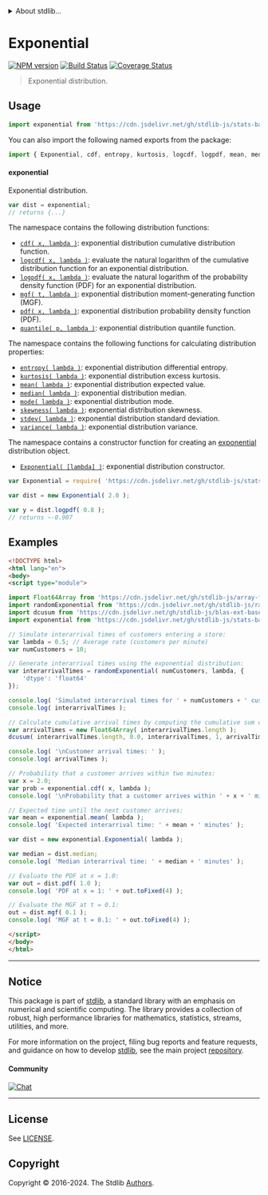<!--

@license Apache-2.0

Copyright (c) 2018 The Stdlib Authors.

Licensed under the Apache License, Version 2.0 (the "License");
you may not use this file except in compliance with the License.
You may obtain a copy of the License at

   http://www.apache.org/licenses/LICENSE-2.0

Unless required by applicable law or agreed to in writing, software
distributed under the License is distributed on an "AS IS" BASIS,
WITHOUT WARRANTIES OR CONDITIONS OF ANY KIND, either express or implied.
See the License for the specific language governing permissions and
limitations under the License.

-->


<details>
  <summary>
    About stdlib...
  </summary>
  <p>We believe in a future in which the web is a preferred environment for numerical computation. To help realize this future, we've built stdlib. stdlib is a standard library, with an emphasis on numerical and scientific computation, written in JavaScript (and C) for execution in browsers and in Node.js.</p>
  <p>The library is fully decomposable, being architected in such a way that you can swap out and mix and match APIs and functionality to cater to your exact preferences and use cases.</p>
  <p>When you use stdlib, you can be absolutely certain that you are using the most thorough, rigorous, well-written, studied, documented, tested, measured, and high-quality code out there.</p>
  <p>To join us in bringing numerical computing to the web, get started by checking us out on <a href="https://github.com/stdlib-js/stdlib">GitHub</a>, and please consider <a href="https://opencollective.com/stdlib">financially supporting stdlib</a>. We greatly appreciate your continued support!</p>
</details>

# Exponential

[![NPM version][npm-image]][npm-url] [![Build Status][test-image]][test-url] [![Coverage Status][coverage-image]][coverage-url] <!-- [![dependencies][dependencies-image]][dependencies-url] -->

> Exponential distribution.



<section class="usage">

## Usage

```javascript
import exponential from 'https://cdn.jsdelivr.net/gh/stdlib-js/stats-base-dists-exponential@esm/index.mjs';
```

You can also import the following named exports from the package:

```javascript
import { Exponential, cdf, entropy, kurtosis, logcdf, logpdf, mean, median, mgf, mode, pdf, quantile, skewness, stdev, variance } from 'https://cdn.jsdelivr.net/gh/stdlib-js/stats-base-dists-exponential@esm/index.mjs';
```

#### exponential

Exponential distribution.

```javascript
var dist = exponential;
// returns {...}
```

The namespace contains the following distribution functions:

<!-- <toc pattern="*+(cdf|pdf|mgf|quantile)*"> -->

<div class="namespace-toc">

-   <span class="signature">[`cdf( x, lambda )`][@stdlib/stats/base/dists/exponential/cdf]</span><span class="delimiter">: </span><span class="description">exponential distribution cumulative distribution function.</span>
-   <span class="signature">[`logcdf( x, lambda )`][@stdlib/stats/base/dists/exponential/logcdf]</span><span class="delimiter">: </span><span class="description">evaluate the natural logarithm of the cumulative distribution function for an exponential distribution.</span>
-   <span class="signature">[`logpdf( x, lambda )`][@stdlib/stats/base/dists/exponential/logpdf]</span><span class="delimiter">: </span><span class="description">evaluate the natural logarithm of the probability density function (PDF) for an exponential distribution.</span>
-   <span class="signature">[`mgf( t, lambda )`][@stdlib/stats/base/dists/exponential/mgf]</span><span class="delimiter">: </span><span class="description">exponential distribution moment-generating function (MGF).</span>
-   <span class="signature">[`pdf( x, lambda )`][@stdlib/stats/base/dists/exponential/pdf]</span><span class="delimiter">: </span><span class="description">exponential distribution probability density function (PDF).</span>
-   <span class="signature">[`quantile( p, lambda )`][@stdlib/stats/base/dists/exponential/quantile]</span><span class="delimiter">: </span><span class="description">exponential distribution quantile function.</span>

</div>

<!-- </toc> -->

The namespace contains the following functions for calculating distribution properties:

<!-- <toc pattern="*+(entropy|kurtosis|mean|median|mode|skewness|stdev|variance)*"> -->

<div class="namespace-toc">

-   <span class="signature">[`entropy( lambda )`][@stdlib/stats/base/dists/exponential/entropy]</span><span class="delimiter">: </span><span class="description">exponential distribution differential entropy.</span>
-   <span class="signature">[`kurtosis( lambda )`][@stdlib/stats/base/dists/exponential/kurtosis]</span><span class="delimiter">: </span><span class="description">exponential distribution excess kurtosis.</span>
-   <span class="signature">[`mean( lambda )`][@stdlib/stats/base/dists/exponential/mean]</span><span class="delimiter">: </span><span class="description">exponential distribution expected value.</span>
-   <span class="signature">[`median( lambda )`][@stdlib/stats/base/dists/exponential/median]</span><span class="delimiter">: </span><span class="description">exponential distribution median.</span>
-   <span class="signature">[`mode( lambda )`][@stdlib/stats/base/dists/exponential/mode]</span><span class="delimiter">: </span><span class="description">exponential distribution mode.</span>
-   <span class="signature">[`skewness( lambda )`][@stdlib/stats/base/dists/exponential/skewness]</span><span class="delimiter">: </span><span class="description">exponential distribution skewness.</span>
-   <span class="signature">[`stdev( lambda )`][@stdlib/stats/base/dists/exponential/stdev]</span><span class="delimiter">: </span><span class="description">exponential distribution standard deviation.</span>
-   <span class="signature">[`variance( lambda )`][@stdlib/stats/base/dists/exponential/variance]</span><span class="delimiter">: </span><span class="description">exponential distribution variance.</span>

</div>

<!-- </toc> -->

The namespace contains a constructor function for creating an [exponential][exponential-distribution] distribution object.

<!-- <toc pattern="*ctor*"> -->

<div class="namespace-toc">

-   <span class="signature">[`Exponential( [lambda] )`][@stdlib/stats/base/dists/exponential/ctor]</span><span class="delimiter">: </span><span class="description">exponential distribution constructor.</span>

</div>

<!-- </toc> -->

```javascript
var Exponential = require( 'https://cdn.jsdelivr.net/gh/stdlib-js/stats-base-dists-exponential' ).Exponential;

var dist = new Exponential( 2.0 );

var y = dist.logpdf( 0.8 );
// returns ~-0.907
```

</section>

<!-- /.usage -->

<section class="examples">

## Examples

<!-- TODO: better examples -->

<!-- eslint no-undef: "error" -->

```html
<!DOCTYPE html>
<html lang="en">
<body>
<script type="module">

import Float64Array from 'https://cdn.jsdelivr.net/gh/stdlib-js/array-float64@esm/index.mjs';
import randomExponential from 'https://cdn.jsdelivr.net/gh/stdlib-js/random-array-exponential@esm/index.mjs';
import dcusum from 'https://cdn.jsdelivr.net/gh/stdlib-js/blas-ext-base-dcusum@esm/index.mjs';
import exponential from 'https://cdn.jsdelivr.net/gh/stdlib-js/stats-base-dists-exponential@esm/index.mjs';

// Simulate interarrival times of customers entering a store:
var lambda = 0.5; // Average rate (customers per minute)
var numCustomers = 10;

// Generate interarrival times using the exponential distribution:
var interarrivalTimes = randomExponential( numCustomers, lambda, {
    'dtype': 'float64'
});

console.log( 'Simulated interarrival times for ' + numCustomers + ' customers: ' );
console.log( interarrivalTimes );

// Calculate cumulative arrival times by computing the cumulative sum of interarrival times:
var arrivalTimes = new Float64Array( interarrivalTimes.length );
dcusum( interarrivalTimes.length, 0.0, interarrivalTimes, 1, arrivalTimes, 1 );

console.log( '\nCustomer arrival times: ' );
console.log( arrivalTimes );

// Probability that a customer arrives within two minutes:
var x = 2.0;
var prob = exponential.cdf( x, lambda );
console.log( '\nProbability that a customer arrives within ' + x + ' minutes: ' + prob.toFixed(4) );

// Expected time until the next customer arrives:
var mean = exponential.mean( lambda );
console.log( 'Expected interarrival time: ' + mean + ' minutes' );

var dist = new exponential.Exponential( lambda );

var median = dist.median;
console.log( 'Median interarrival time: ' + median + ' minutes' );

// Evaluate the PDF at x = 1.0:
var out = dist.pdf( 1.0 );
console.log( 'PDF at x = 1: ' + out.toFixed(4) );

// Evaluate the MGF at t = 0.1:
out = dist.mgf( 0.1 );
console.log( 'MGF at t = 0.1: ' + out.toFixed(4) );

</script>
</body>
</html>
```

</section>

<!-- /.examples -->

<!-- Section for related `stdlib` packages. Do not manually edit this section, as it is automatically populated. -->

<section class="related">

</section>

<!-- /.related -->

<!-- Section for all links. Make sure to keep an empty line after the `section` element and another before the `/section` close. -->


<section class="main-repo" >

* * *

## Notice

This package is part of [stdlib][stdlib], a standard library with an emphasis on numerical and scientific computing. The library provides a collection of robust, high performance libraries for mathematics, statistics, streams, utilities, and more.

For more information on the project, filing bug reports and feature requests, and guidance on how to develop [stdlib][stdlib], see the main project [repository][stdlib].

#### Community

[![Chat][chat-image]][chat-url]

---

## License

See [LICENSE][stdlib-license].


## Copyright

Copyright &copy; 2016-2024. The Stdlib [Authors][stdlib-authors].

</section>

<!-- /.stdlib -->

<!-- Section for all links. Make sure to keep an empty line after the `section` element and another before the `/section` close. -->

<section class="links">

[npm-image]: http://img.shields.io/npm/v/@stdlib/stats-base-dists-exponential.svg
[npm-url]: https://npmjs.org/package/@stdlib/stats-base-dists-exponential

[test-image]: https://github.com/stdlib-js/stats-base-dists-exponential/actions/workflows/test.yml/badge.svg?branch=main
[test-url]: https://github.com/stdlib-js/stats-base-dists-exponential/actions/workflows/test.yml?query=branch:main

[coverage-image]: https://img.shields.io/codecov/c/github/stdlib-js/stats-base-dists-exponential/main.svg
[coverage-url]: https://codecov.io/github/stdlib-js/stats-base-dists-exponential?branch=main

<!--

[dependencies-image]: https://img.shields.io/david/stdlib-js/stats-base-dists-exponential.svg
[dependencies-url]: https://david-dm.org/stdlib-js/stats-base-dists-exponential/main

-->

[chat-image]: https://img.shields.io/gitter/room/stdlib-js/stdlib.svg
[chat-url]: https://app.gitter.im/#/room/#stdlib-js_stdlib:gitter.im

[stdlib]: https://github.com/stdlib-js/stdlib

[stdlib-authors]: https://github.com/stdlib-js/stdlib/graphs/contributors

[umd]: https://github.com/umdjs/umd
[es-module]: https://developer.mozilla.org/en-US/docs/Web/JavaScript/Guide/Modules

[deno-url]: https://github.com/stdlib-js/stats-base-dists-exponential/tree/deno
[deno-readme]: https://github.com/stdlib-js/stats-base-dists-exponential/blob/deno/README.md
[umd-url]: https://github.com/stdlib-js/stats-base-dists-exponential/tree/umd
[umd-readme]: https://github.com/stdlib-js/stats-base-dists-exponential/blob/umd/README.md
[esm-url]: https://github.com/stdlib-js/stats-base-dists-exponential/tree/esm
[esm-readme]: https://github.com/stdlib-js/stats-base-dists-exponential/blob/esm/README.md
[branches-url]: https://github.com/stdlib-js/stats-base-dists-exponential/blob/main/branches.md

[stdlib-license]: https://raw.githubusercontent.com/stdlib-js/stats-base-dists-exponential/main/LICENSE

[exponential-distribution]: https://en.wikipedia.org/wiki/Exponential_distribution

<!-- <toc-links> -->

[@stdlib/stats/base/dists/exponential/ctor]: https://github.com/stdlib-js/stats-base-dists-exponential-ctor/tree/esm

[@stdlib/stats/base/dists/exponential/entropy]: https://github.com/stdlib-js/stats-base-dists-exponential-entropy/tree/esm

[@stdlib/stats/base/dists/exponential/kurtosis]: https://github.com/stdlib-js/stats-base-dists-exponential-kurtosis/tree/esm

[@stdlib/stats/base/dists/exponential/mean]: https://github.com/stdlib-js/stats-base-dists-exponential-mean/tree/esm

[@stdlib/stats/base/dists/exponential/median]: https://github.com/stdlib-js/stats-base-dists-exponential-median/tree/esm

[@stdlib/stats/base/dists/exponential/mode]: https://github.com/stdlib-js/stats-base-dists-exponential-mode/tree/esm

[@stdlib/stats/base/dists/exponential/skewness]: https://github.com/stdlib-js/stats-base-dists-exponential-skewness/tree/esm

[@stdlib/stats/base/dists/exponential/stdev]: https://github.com/stdlib-js/stats-base-dists-exponential-stdev/tree/esm

[@stdlib/stats/base/dists/exponential/variance]: https://github.com/stdlib-js/stats-base-dists-exponential-variance/tree/esm

[@stdlib/stats/base/dists/exponential/cdf]: https://github.com/stdlib-js/stats-base-dists-exponential-cdf/tree/esm

[@stdlib/stats/base/dists/exponential/logcdf]: https://github.com/stdlib-js/stats-base-dists-exponential-logcdf/tree/esm

[@stdlib/stats/base/dists/exponential/logpdf]: https://github.com/stdlib-js/stats-base-dists-exponential-logpdf/tree/esm

[@stdlib/stats/base/dists/exponential/mgf]: https://github.com/stdlib-js/stats-base-dists-exponential-mgf/tree/esm

[@stdlib/stats/base/dists/exponential/pdf]: https://github.com/stdlib-js/stats-base-dists-exponential-pdf/tree/esm

[@stdlib/stats/base/dists/exponential/quantile]: https://github.com/stdlib-js/stats-base-dists-exponential-quantile/tree/esm

<!-- </toc-links> -->

</section>

<!-- /.links -->

